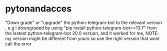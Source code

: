 # pytonandacces

"Down grade" or "upgrade" the python-telegram-bot to the relevant version , e.g i downgraded by using "pip install python-telegram-bot==13.7" from the lastest python-telegram-bot 20.0 version, and it worked for me, NOTE: my version might be different from yours so use the right version that wont call the error
